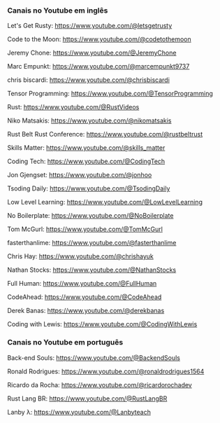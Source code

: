 ### Canais no Youtube em inglês
Let's Get Rusty: https://www.youtube.com/@letsgetrusty

Code to the Moon: https://www.youtube.com/@codetothemoon

Jeremy Chone: https://www.youtube.com/@JeremyChone

Marc Empunkt: https://www.youtube.com/@marcempunkt9737

chris biscardi: https://www.youtube.com/@chrisbiscardi

Tensor Programming: https://www.youtube.com/@TensorProgramming

Rust: https://www.youtube.com/@RustVideos

Niko Matsakis: https://www.youtube.com/@nikomatsakis

Rust Belt Rust Conference: https://www.youtube.com/@rustbeltrust

Skills Matter: https://www.youtube.com/@skills_matter

Coding Tech: https://www.youtube.com/@CodingTech

Jon Gjengset: https://www.youtube.com/@jonhoo

Tsoding Daily: https://www.youtube.com/@TsodingDaily

Low Level Learning: https://www.youtube.com/@LowLevelLearning

No Boilerplate: https://www.youtube.com/@NoBoilerplate

Tom McGurl: https://www.youtube.com/@TomMcGurl

fasterthanlime: https://www.youtube.com/@fasterthanlime

Chris Hay: https://www.youtube.com/@chrishayuk

Nathan Stocks: https://www.youtube.com/@NathanStocks

Full Human: https://www.youtube.com/@FullHuman

CodeAhead: https://www.youtube.com/@CodeAhead

Derek Banas: https://www.youtube.com/@derekbanas

Coding with Lewis: https://www.youtube.com/@CodingWithLewis

### Canais no Youtube em português
Back-end Souls: https://www.youtube.com/@BackendSouls

Ronald Rodrigues: https://www.youtube.com/@ronaldrodrigues1564

Ricardo da Rocha: https://www.youtube.com/@ricardorochadev

Rust Lang BR: https://www.youtube.com/@RustLangBR

Lanby λ: https://www.youtube.com/@Lanbyteach
